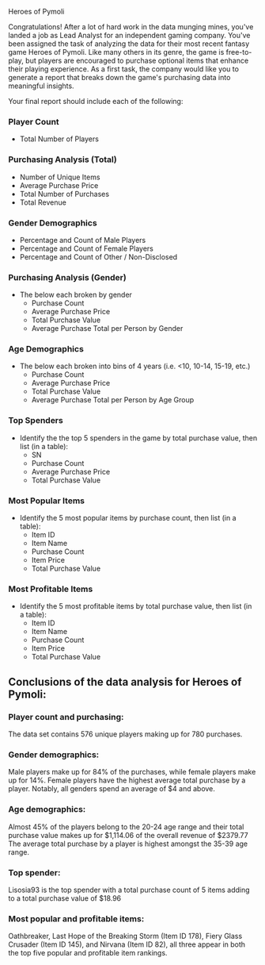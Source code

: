 Heroes of Pymoli

Congratulations! After a lot of hard work in the data munging mines, you've landed a job as Lead Analyst for an independent gaming company. You've been assigned the task of analyzing the data for their most recent fantasy game Heroes of Pymoli.
Like many others in its genre, the game is free-to-play, but players are encouraged to purchase optional items that enhance their playing experience. As a first task, the company would like you to generate a report that breaks down the game's purchasing data into meaningful insights.

Your final report should include each of the following:
### Player Count
* Total Number of Players

### Purchasing Analysis (Total)
* Number of Unique Items
* Average Purchase Price
* Total Number of Purchases
* Total Revenue

### Gender Demographics
* Percentage and Count of Male Players
* Percentage and Count of Female Players
* Percentage and Count of Other / Non-Disclosed

### Purchasing Analysis (Gender)
* The below each broken by gender
  * Purchase Count
  * Average Purchase Price
  * Total Purchase Value
  * Average Purchase Total per Person by Gender

### Age Demographics
* The below each broken into bins of 4 years (i.e. &lt;10, 10-14, 15-19, etc.)
  * Purchase Count
  * Average Purchase Price
  * Total Purchase Value
  * Average Purchase Total per Person by Age Group

### Top Spenders
* Identify the the top 5 spenders in the game by total purchase value, then list (in a table):
  * SN
  * Purchase Count
  * Average Purchase Price
  * Total Purchase Value

### Most Popular Items
* Identify the 5 most popular items by purchase count, then list (in a table):
  * Item ID
  * Item Name
  * Purchase Count
  * Item Price
  * Total Purchase Value

### Most Profitable Items
* Identify the 5 most profitable items by total purchase value, then list (in a table):
  * Item ID
  * Item Name
  * Purchase Count
  * Item Price
  * Total Purchase Value

## Conclusions of the data analysis for Heroes of Pymoli:
### Player count and purchasing:
The data set contains 576 unique players making up for 780 purchases.

### Gender demographics:
Male players make up for 84% of the purchases, while female players make up for 14%.
Female players have the highest average total purchase by a player. Notably, all genders spend an average of $4 and above.

### Age demographics:
Almost 45% of the players belong to the 20-24 age range and their total purchase value makes up for $1,114.06 of the overall revenue of $2379.77
The average total purchase by a player is highest amongst the 35-39 age range.

### Top spender:
Lisosia93 is the top spender with a total purchase count of 5 items adding to a total purchase value of $18.96

### Most popular and profitable items:
Oathbreaker, Last Hope of the Breaking Storm (Item ID 178), Fiery Glass Crusader (Item ID 145), and Nirvana (Item ID 82), all three appear in both the top five popular and profitable item rankings.
